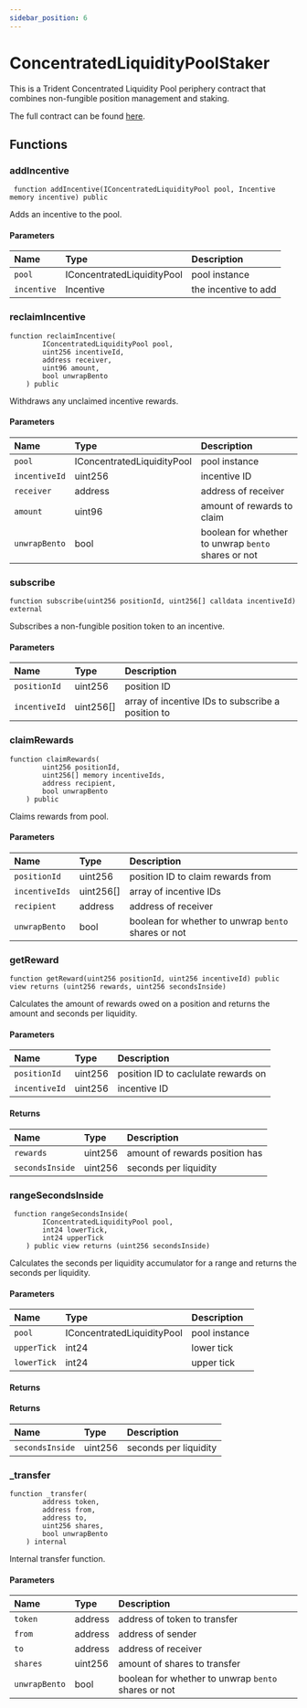 ```yaml
---
sidebar_position: 6
---
```


# ConcentratedLiquidityPoolStaker

This is a Trident Concentrated Liquidity Pool periphery contract that combines non-fungible position management and staking.

The full contract can be found [here](https://github.com/sushiswap/trident/blob/master/contracts/pool/concentrated/ConcentratedLiquidityPoolStaker.sol).

## Functions

### addIncentive

```
 function addIncentive(IConcentratedLiquidityPool pool, Incentive memory incentive) public
```

Adds an incentive to the pool.

#### Parameters

| Name        | Type                       | Description          |
| :---------- | :------------------------- | :------------------- |
| `pool`      | IConcentratedLiquidityPool | pool instance        |
| `incentive` | Incentive                  | the incentive to add |

### reclaimIncentive

```
function reclaimIncentive(
        IConcentratedLiquidityPool pool,
        uint256 incentiveId,
        address receiver,
        uint96 amount,
        bool unwrapBento
    ) public
```

Withdraws any unclaimed incentive rewards.

#### Parameters

| Name          | Type                       | Description                                         |
| :------------ | :------------------------- | :-------------------------------------------------- |
| `pool`        | IConcentratedLiquidityPool | pool instance                                       |
| `incentiveId` | uint256                    | incentive ID                                        |
| `receiver`    | address                    | address of receiver                                 |
| `amount`      | uint96                     | amount of rewards to claim                          |
| `unwrapBento` | bool                       | boolean for whether to unwrap `bento` shares or not |

### subscribe

```
function subscribe(uint256 positionId, uint256[] calldata incentiveId) external
```

Subscribes a non-fungible position token to an incentive.

#### Parameters

| Name          | Type      | Description                                       |
| :------------ | :-------- | :------------------------------------------------ |
| `positionId`  | uint256   | position ID                                       |
| `incentiveId` | uint256[] | array of incentive IDs to subscribe a position to |

### claimRewards

```
function claimRewards(
        uint256 positionId,
        uint256[] memory incentiveIds,
        address recipient,
        bool unwrapBento
    ) public
```

Claims rewards from pool.

#### Parameters

| Name           | Type      | Description                                         |
| :------------- | :-------- | :-------------------------------------------------- |
| `positionId`   | uint256   | position ID to claim rewards from                   |
| `incentiveIds` | uint256[] | array of incentive IDs                              |
| `recipient`    | address   | address of receiver                                 |
| `unwrapBento`  | bool      | boolean for whether to unwrap `bento` shares or not |

### getReward

```
function getReward(uint256 positionId, uint256 incentiveId) public view returns (uint256 rewards, uint256 secondsInside)
```

Calculates the amount of rewards owed on a position and returns the amount and seconds per liquidity.

#### Parameters

| Name          | Type    | Description                         |
| :------------ | :------ | :---------------------------------- |
| `positionId`  | uint256 | position ID to caclulate rewards on |
| `incentiveId` | uint256 | incentive ID                        |

#### Returns

| Name            | Type    | Description                    |
| :-------------- | :------ | :----------------------------- |
| `rewards`       | uint256 | amount of rewards position has |
| `secondsInside` | uint256 | seconds per liquidity          |

### rangeSecondsInside

```
 function rangeSecondsInside(
        IConcentratedLiquidityPool pool,
        int24 lowerTick,
        int24 upperTick
    ) public view returns (uint256 secondsInside)
```

Calculates the seconds per liquidity accumulator for a range and returns the seconds per liquidity.

#### Parameters

| Name        | Type                       | Description   |
| :---------- | :------------------------- | :------------ |
| `pool`      | IConcentratedLiquidityPool | pool instance |
| `upperTick` | int24                      | lower tick    |
| `lowerTick` | int24                      | upper tick    |

#### Returns

#### Returns

| Name            | Type    | Description           |
| :-------------- | :------ | :-------------------- |
| `secondsInside` | uint256 | seconds per liquidity |

### \_transfer

```
function _transfer(
        address token,
        address from,
        address to,
        uint256 shares,
        bool unwrapBento
    ) internal
```

Internal transfer function.

#### Parameters

| Name          | Type    | Description                                         |
| :------------ | :------ | :-------------------------------------------------- |
| `token`       | address | address of token to transfer                        |
| `from`        | address | address of sender                                   |
| `to`          | address | address of receiver                                 |
| `shares`      | uint256 | amount of shares to transfer                        |
| `unwrapBento` | bool    | boolean for whether to unwrap `bento` shares or not |
